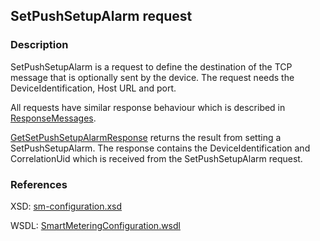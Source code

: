 ## SetPushSetupAlarm request

### Description
SetPushSetupAlarm is a request to define the destination of the TCP message that is optionally sent by the device. The request needs the DeviceIdentification, Host URL and port.

All requests have similar response behaviour which is described in [ResponseMessages](./ResponseMessages.md).

[GetSetPushSetupAlarmResponse](GetSetPushSetupAlarmResponse.md) returns the result from setting a SetPushSetupAlarm. The response contains the DeviceIdentification and CorrelationUid which is received from the SetPushSetupAlarm request.

### References

XSD: [sm-configuration.xsd](https://github.com/OSGP/Shared/blob/development/osgp-ws-smartmetering/src/main/resources/schemas/sm-configuration.xsd)

WSDL: [SmartMeteringConfiguration.wsdl](https://github.com/OSGP/Shared/blob/development/osgp-ws-smartmetering/src/main/resources/SmartMeteringConfiguration.wsdl)

